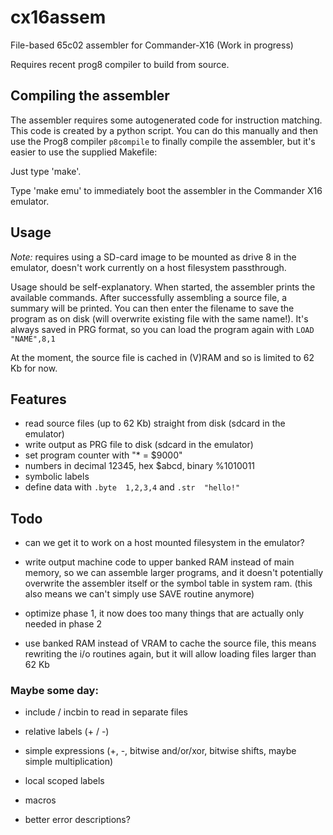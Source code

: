 # cx16assem

File-based 65c02 assembler for Commander-X16 (Work in progress)

Requires recent prog8 compiler to build from source.

## Compiling the assembler

The assembler requires some autogenerated code for instruction matching.
This code is created by a python script. You can do this manually and then use
the Prog8 compiler ``p8compile`` to finally compile the assembler, but
it's easier to use the supplied Makefile:

Just type 'make'.

Type 'make emu' to immediately boot the assembler in the Commander X16 emulator.


## Usage

*Note:* requires using a SD-card image to be mounted as drive 8 in the emulator, doesn't work currently on a host filesystem passthrough.

Usage should be self-explanatory.
When started, the assembler prints the available commands.
After successfully assembling a source file, a summary will be printed. 
You can then enter the filename to save the program as on disk (will overwrite existing file with the same name!).
It's always saved in PRG format, so you can load the program again with ``LOAD "NAME",8,1``

At the moment, the source file is cached in (V)RAM and so is limited to 62 Kb for now.

## Features

- read source files (up to 62 Kb) straight from disk  (sdcard in the emulator)
- write output as PRG file to disk (sdcard in the emulator)
- set program counter with "* = $9000"
- numbers in decimal 12345, hex $abcd, binary %1010011
- symbolic labels
- define data with ``.byte  1,2,3,4`` and ``.str  "hello!"`` 


## Todo

- can we get it to work on a host mounted filesystem in the emulator?
  
- write output machine code to upper banked RAM instead of main memory, so we can assemble larger programs,
  and it doesn't potentially overwrite the assembler itself or the symbol table in system ram.
  (this also means we can't simply use SAVE routine anymore)
  
- optimize phase 1, it now does too many things that are actually only needed in phase 2

- use banked RAM instead of VRAM to cache the source file, this means rewriting the i/o routines again,
  but it will allow loading files larger than 62 Kb


### Maybe some day:

- include / incbin  to read in separate files

- relative labels (+ / -)

- simple expressions  (+, -, bitwise and/or/xor, bitwise shifts, maybe simple multiplication)

- local scoped labels

- macros

- better error descriptions?
